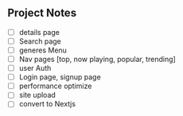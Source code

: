 ## Project Notes

- [ ] details page
- [ ] Search page
- [ ] generes Menu
- [ ] Nav pages [top, now playing, popular, trending]
- [ ] user Auth
- [ ] Login page, signup page
- [ ] performance optimize
- [ ] site upload
- [ ] convert to Nextjs
